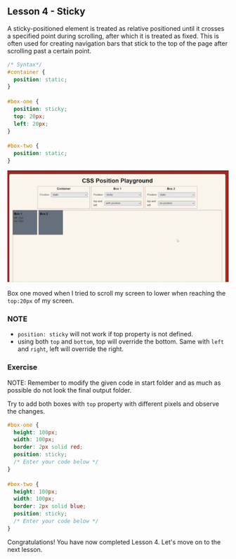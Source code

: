 ## Lesson 4 - Sticky

A sticky-positioned element is treated as relative positioned until it crosses a specified point during scrolling, after which it is treated as fixed. This is often used for creating navigation bars that stick to the top of the page after scrolling past a certain point.

```css
/* Syntax*/
#container {
  position: static;
}

#box-one {
  position: sticky;
  top: 20px;
  left: 20px;
}

#box-two {
  position: static;
}
```

![Sticky Sample Output](../images/sticky.gif)

Box one moved when I tried to scroll my screen to lower when reaching the `top:20px` of my screen.

### NOTE

- `position: sticky` will not work if top property is not defined.
- using both `top` and `bottom`, top will override the bottom. Same with `left` and `right`, left will override the right.

### Exercise

NOTE: Remember to modify the given code in start folder and as much as possible do not look the final output folder.

Try to add both boxes with `top` property with different pixels and observe the changes.

```css
#box-one {
  height: 100px;
  width: 100px;
  border: 2px solid red;
  position: sticky;
  /* Enter your code below */
}

#box-two {
  height: 100px;
  width: 100px;
  border: 2px solid blue;
  position: sticky;
  /* Enter your code below */
}
```

Congratulations! You have now completed Lesson 4. Let's move on to the next lesson.
